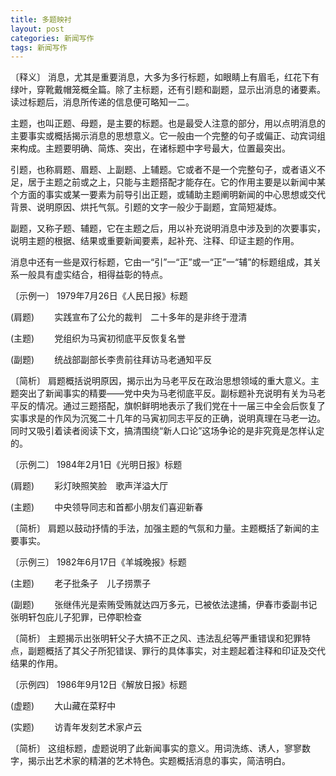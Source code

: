 ```yaml
---
title: 多题映衬
layout: post
categories: 新闻写作
tags: 新闻写作
---
```


〔释义〕 消息，尤其是重要消息，大多为多行标题，如眼睛上有眉毛，红花下有绿叶，穿靴戴帽笼概全篇。除了主标题，还有引题和副题，显示出消息的诸要素。读过标题后，消息所传递的信息便可略知一二。

主题，也叫正题、母题，是主要的标题。也是最受人注意的部分，用以点明消息的主要事实或概括揭示消息的思想意义。它一般由一个完整的句子或偏正、动宾词组来构成。主题要明确、简炼、突出，在诸标题中字号最大，位置最突出。

引题，也称肩题、眉题、上副题、上辅题。它或者不是一个完整句子，或者语义不足，居于主题之前或之上，只能与主题搭配才能存在。它的作用主要是以新闻中某个方面的事实或某一要素为前导引出正题，或辅助主题阐明新闻的中心思想或交代背景、说明原因、烘托气氛。引题的文字一般少于副题，宜简短凝炼。

副题，又称子题、辅题，它在主题之后，用以补充说明消息中涉及到的次要事实，说明主题的根据、结果或重要新闻要素，起补充、注释、印证主题的作用。

消息中还有一些是双行标题，它由一“引”一“正”或一“正”一“辅”的标题组成，其关系一般具有虚实结合，相得益彰的特点。

〔示例一〕 1979年7月26日《人民日报》标题

(肩题)　　 实践宣布了公允的裁判　二十多年的是非终于澄清

(主题) 　　党组织为马寅初彻底平反恢复名誉

(副题) 　　统战部副部长李贵前往拜访马老通知平反

〔简析〕 肩题概括说明原因，揭示出为马老平反在政治思想领域的重大意义。主题突出了新闻事实的精要——党中央为马老彻底平反。副标题补充说明有关为马老平反的情况。通过三题搭配，旗帜鲜明地表示了我们党在十一届三中全会后恢复了实事求是的作风为沉冤二十几年的马寅初同志平反的正确，说明真理在马老一边。同时又吸引着读者阅读下文，搞清围绕“新人口论”这场争论的是非究竟是怎样认定的。

〔示例二〕 1984年2月1日《光明日报》标题

(肩题) 　　彩灯映照笑脸　歌声洋溢大厅

(主题) 　　中央领导同志和首都小朋友们喜迎新春

〔简析〕 肩题以鼓动抒情的手法，加强主题的气氛和力量。主题概括了新闻的主要事实。

〔示例三〕 1982年6月17日《羊城晚报》标题

(主题) 　　老子批条子　儿子捞票子

(副题) 　　张继伟光是索贿受贿就达四万多元，已被依法逮捕，伊春市委副书记张明轩包庇儿子犯罪，已停职检查

〔简析〕 主题揭示出张明轩父子大搞不正之风、违法乱纪等严重错误和犯罪特点，副题概括了其父子所犯错误、罪行的具体事实，对主题起着注释和印证及交代结果的作用。

〔示例四〕 1986年9月12日《解放日报》标题

(虚题) 　　大山藏在菜籽中

(实题) 　　访青年发刻艺术家卢云

〔简析〕 这组标题，虚题说明了此新闻事实的意义。用词洗练、诱人，寥寥数字，揭示出艺术家的精湛的艺术特色。实题概括消息的事实，简洁明白。 